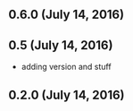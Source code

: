 ## 0.6.0 (July 14, 2016)


## 0.5 (July 14, 2016)
  - adding version and stuff

## 0.2.0 (July 14, 2016)


